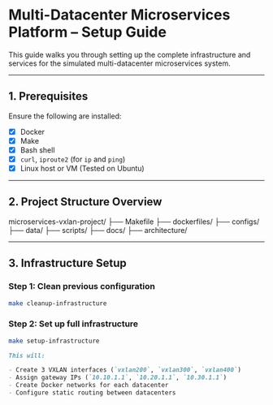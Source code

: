 # Multi-Datacenter Microservices Platform – Setup Guide

This guide walks you through setting up the complete infrastructure and services for the simulated multi-datacenter microservices system.

---

## 1. Prerequisites

Ensure the following are installed:

- [x] Docker  
- [x] Make  
- [x] Bash shell  
- [x] `curl`, `iproute2` (for `ip` and `ping`)  
- [x] Linux host or VM (Tested on Ubuntu)

---

## 2. Project Structure Overview
microservices-vxlan-project/
├── Makefile
├── dockerfiles/
├── configs/
├── data/
├── scripts/
├── docs/
├── architecture/

---

## 3. Infrastructure Setup

### Step 1: Clean previous configuration

```bash
make cleanup-infrastructure
```

### Step 2: Set up full infrastructure

```bash
make setup-infrastructure
```
```markdown
This will:

- Create 3 VXLAN interfaces (`vxlan200`, `vxlan300`, `vxlan400`)
- Assign gateway IPs (`10.10.1.1`, `10.20.1.1`, `10.30.1.1`)
- Create Docker networks for each datacenter
- Configure static routing between datacenters
```